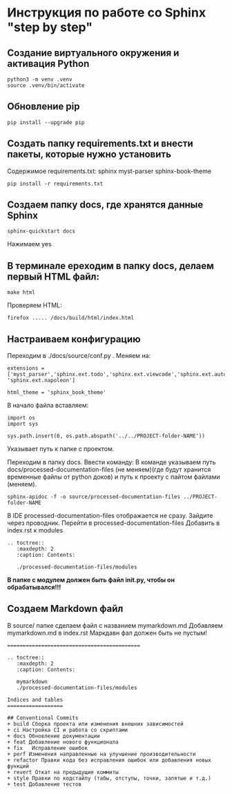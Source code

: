 # Инструкция по работе со Sphinx "step by step"
## Создание виртуального окружения и активация Python
```
python3 -m venv .venv
source .venv/bin/activate
```
## Обновление pip
```
pip install --upgrade pip
```

## Создать папку requirements.txt и внести пакеты, которые нужно установить
Содержимое requirements.txt:
sphinx
myst-parser
sphinx-book-theme
```
pip install -r requirements.txt
```

## Создаем папку docs, где хранятся данные Sphinx
```
sphinx-quickstart docs
```
Нажимаем yes

## В терминале ереходим в папку docs, делаем первый HTML файл:
```
make html
```
Проверяем HTML:
```
firefox ..... /docs/build/html/index.html
```

## Настраиваем конфигурацию
Переходим в ./docs/source/conf.py . Меняем на:
```
extensions = ['myst_parser','sphinx.ext.todo','sphinx.ext.viewcode','sphinx.ext.autodoc', 'sphinx.ext.napoleon']

html_theme = 'sphinx_book_theme'
```
В начало файла вставляем:
```
import os
import sys

sys.path.insert(0, os.path.abspath('../../PROJECT-folder-NAME'))
```
Указывает путь к папке с проектом. 

Переходим в папку docs. Ввести команду: 
В команде указываем путь docs/processed-documentation-files (не меняем)(где будут хранится временные файлы от python доков) и путь к проекту с пайтом файлами (меняем).
```
sphinx-apidoc -f -o source/processed-documentation-files ../PROJECT-folder-NAME
```
В IDE processed-documentation-files отображается не сразу. Зайдите через проводник.
Перейти в processed-documentation-files
Добавить в index.rst к modules


```
.. toctree::
   :maxdepth: 2
   :caption: Contents:

   ./processed-documentation-files/modules
```
**В папке с модулем должен быть файл __init__.py, чтобы он обрабатывался!!!**

## Создаем Markdown файл
В source/ папке сделаем файл с названием mymarkdown.md
Добавляем mymarkdown.md в index.rst
Маркдавн фал должен быть не пустым!
```
===========================================

.. toctree::
   :maxdepth: 2
   :caption: Contents:

   mymarkdown
   ./processed-documentation-files/modules

Indices and tables
==================
```

```
## Conventional Commits
+ build Сборка проекта или изменения внешних зависимостей
+ ci Настройка CI и работа со скриптами
+ docs Обновление документации
+ feat Добавление нового функционала
+ fix	Исправление ошибок
+ perf Изменения направленные на улучшение производительности
+ refactor Правки кода без исправления ошибок или добавления новых функций
+ revert Откат на предыдущие коммиты
+ style Правки по кодстайлу (табы, отступы, точки, запятые и т.д.)
+ test Добавление тестов